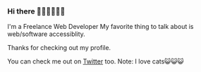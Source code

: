 ### Hi there 👋🏾👋🏽👋🏽

I'm a Freelance Web Developer
My favorite thing to talk about is web/software accessiblity. 

Thanks for checking out my profile.

You can check me out on [Twitter](https://twitter.com/mainstreamdev) too. 
Note: I love cats😺😺😺
